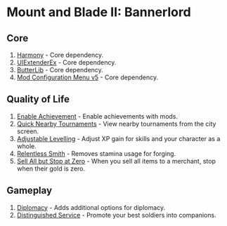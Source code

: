 # Mount and Blade II: Bannerlord

## Core

1. [Harmony](https://steamcommunity.com/sharedfiles/filedetails/?id=2859188632) - Core dependency.
2. [UIExtenderEx](https://steamcommunity.com/sharedfiles/filedetails/?id=2859222409) - Core dependency.
3. [ButterLib](https://steamcommunity.com/sharedfiles/filedetails/?id=2859232415) - Core dependency.
4. [Mod Configuration Menu v5](https://steamcommunity.com/sharedfiles/filedetails/?id=2859238197) - Core dependency.

## Quality of Life

1. [Enable Achievement](https://steamcommunity.com/sharedfiles/filedetails/?id=2880190747) - Enable achievements with mods.
2. [Quick Nearby Tournaments](https://steamcommunity.com/sharedfiles/filedetails/?id=2910268800) - View nearby tournaments from the city screen.
3. [Adjustable Levelling](https://steamcommunity.com/sharedfiles/filedetails/?id=2896410558) - Adjust XP gain for skills and your character as a whole.
4. [Relentless Smith](https://steamcommunity.com/sharedfiles/filedetails/?id=2882064139) - Removes stamina usage for forging.
5. [Sell All but Stop at Zero](https://steamcommunity.com/sharedfiles/filedetails/?id=2907309923) - When you sell all items to a merchant, stop when their gold is zero.

## Gameplay

1. [Diplomacy](https://steamcommunity.com/sharedfiles/filedetails/?id=2881380744) - Adds additional options for diplomacy.
2. [Distinguished Service](https://steamcommunity.com/sharedfiles/filedetails/?id=3055496231) - Promote your best soldiers into companions.